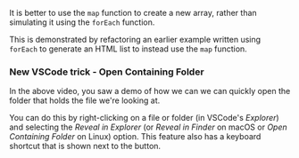 It is better to use the `map` function to create a new array, rather than simulating it using the `forEach` function. 

This is demonstrated by refactoring an earlier example written using `forEach` to generate an HTML list to instead use the `map` function.


### New VSCode trick - Open Containing Folder

In the above video, you saw a demo of how we can we can quickly open the folder that holds the file we're looking at.

You can do this by right-clicking on a file or folder (in VSCode's _Explorer_) and selecting the _Reveal in Explorer_ (or _Reveal in Finder_ on macOS or _Open Containing Folder_ on Linux) option. This feature also has a keyboard shortcut that is shown next to the button.
